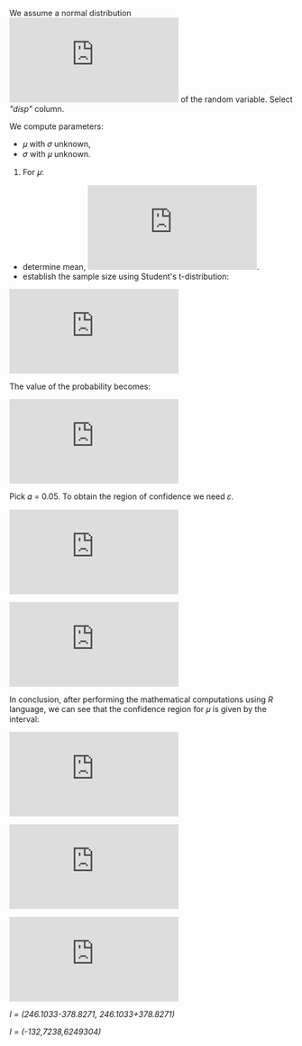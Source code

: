 We assume a normal distribution  ![](https://latex.codecogs.com/gif.latex?x%20%5Cin%20N%20%28%5Cmu%20%2C%5Csigma%29)  of the random variable.
Select *"disp"* column.

We compute parameters:
* 𝜇 with 𝜎 unknown,
* 𝜎 with 𝜇 unknown.

1. For 𝜇:
- determine mean, ![](https://latex.codecogs.com/gif.latex?%5Cbar%7Bx%7D%20%3D%20%5Cmu). 
- establish the sample size using Student's t-distribution:

![](https://latex.codecogs.com/gif.latex?%5Cfrac%7B%5Cbar%7Bx%7D-%5Cmu%7D%7Bs%7D%5Csqrt%7Br%7D%20%5Csim%20T%28r-1%29)

The value of the probability becomes:

![](https://latex.codecogs.com/gif.latex?1-%20%5Calpha%20%5Cin%20%280.95%3B0.98%3B0.99%29)

Pick 𝛼 = 0.05. To obtain the region of confidence we need 𝜀.

![](https://latex.codecogs.com/gif.latex?1-%20%5Calpha%20%3D%20P%28%5Cleft%20%7C%20%5Cbar%7Bx%7D%20-%20%5Cmu%20%5Cright%20%7C%20%3C%20%5Cepsilon%20%29%20%3DP%28%5Cfrac%7B%5Cbar%7Bx%7D%20-%20%5Cmu%7D%7BS%7D%5Csqrt%7Br%7D%20%3C%20%5Cfrac%7B%5Cepsilon%20%5Csqrt%7Br%7D%7D%7BS%7D%29%20%3D%202F_%7Bt%28n-1%29%7D%28%5Cfrac%7B%5Cepsilon%20%5Csqrt%7Br%7D%7D%7BS%7D%29-1)

![](https://latex.codecogs.com/gif.latex?F%28%5Cfrac%7B%5Cepsilon%20%5Csqrt%7Br%7D%7D%7BS%7D%29%3D%201%20-%20%5Calpha%20%2C%20%5Calpha%20%3D%200.05)

In conclusion, after performing the mathematical computations using *R* language, we can see that the confidence region for 𝜇 
is given by the interval:

![](https://latex.codecogs.com/gif.latex?I%20%3D%20%28%5Cbar%7Bx%7D%20-%20%5Cepsilon%20%2C%20%5Cbar%7Bx%7D%20&plus;%20%5Cepsilon%29)

![](https://latex.codecogs.com/gif.latex?%5Cbar%7Bx%7D%20%3D%20246.1033)

![](https://latex.codecogs.com/gif.latex?%5Cepsilon%20%3D%20378.8271)

*I = (246.1033-378.8271, 246.1033+378.8271)*

*I = (-132,7238,6249304)*
